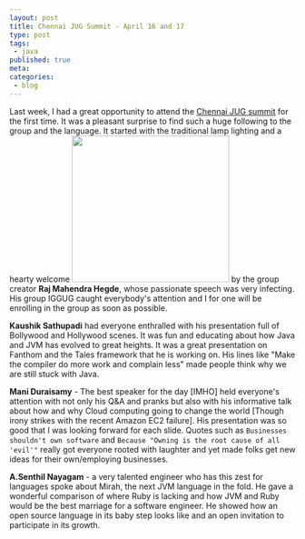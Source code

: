 ```yaml
---
layout: post
title: Chennai JUG Summit - April 16 and 17
type: post
tags:
 - java
published: true
meta:
categories:
 - blog
---
```


Last week, I had a great opportunity to attend the <a href="http://jugchennai.in/chennaijavasummit/">Chennai JUG summit</a> for the first time. 
It was a pleasant surprise to find such a huge following to the group and the language. It started with the traditional lamp lighting and a hearty welcome 
<img src="http://zengopal.files.wordpress.com/2011/04/dsc004521.png" alt="" width="277" height="258" border="0" /> by the group creator **Raj Mahendra Hegde**, whose passionate speech was very infecting. His group IGGUG caught everybody's attention and I for one will be enrolling in the group as soon as possible.

**Kaushik Sathupadi** had everyone enthralled with his presentation full of Bollywood and Hollywood scenes. It was fun and educating about how Java and JVM has evolved to great heights. It was a great presentation on Fanthom and the Tales framework that he is working on. His lines like "Make the compiler do more work and complain less" made people think why we are still stuck with Java.

**Mani Duraisamy** - The best speaker for the day [IMHO] held everyone's attention with not only his Q&A and pranks but also with his informative talk about how and why Cloud computing going to change the world [Though irony strikes with the recent Amazon EC2 failure]. His presentation was so good that I was looking forward for each slide. Quotes such as `Businesses shouldn't own software` and `Because "Owning is the root cause of all 'evil'"` really got everyone rooted with laughter and yet made folks get new ideas for their own/employing businesses.

**A.Senthil Nayagam** - a very talented engineer who has this zest for languages spoke about Mirah, the next JVM language in the fold. He gave a wonderful comparison of where Ruby is lacking and how JVM and Ruby would be the best marriage for a software engineer. He showed how an open source language in its baby step looks like and an open invitation to participate in its growth.